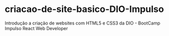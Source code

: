 # criacao-de-site-basico-DIO-Impulso
Introdução a criação de websites com HTML5 e CSS3 da DIO - BootCamp Impulso React Web Developer
